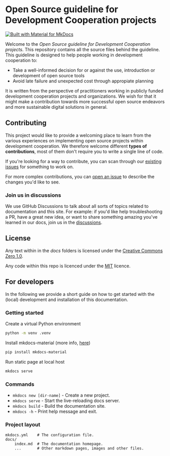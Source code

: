 # Open Source guideline for Development Cooperation projects

[![Built with Material for MkDocs](https://img.shields.io/badge/Material_for_MkDocs-526CFE?style=for-the-badge&logo=MaterialForMkDocs&logoColor=white)](https://squidfunk.github.io/mkdocs-material/)


Welcome to the *Open Source guideline for Development Cooperation projects*. This repository contains all the source files behind the guideline. This guideline is designed to help people working in development cooperation to:

  - Take a well-informed decision for or against the use, introduction or development of open source tools 
  - Avoid late failure and unexpected cost through appropiate planning

It is written from the perspective of practitioners working in publicly funded development cooperation projects and organizations. We wish for that it might make a contribution towards more successful open source endeavors and more sustainable digital solutions in general.

## Contributing

This project would like to provide a welcoming place to learn from the various experiences on implementing open source projects within development cooperation. We therefore welcome different **types of contributions**, most of them don't require you to write a single line of code.

If you're looking for a way to contribute, you can scan through our [existing issues](https://github.com/GFA-DIU/GFA-DIU.github.io/issues) for something to work on. 

For more complex contributions, you can [open an issue](https://github.com/GFA-DIU/GFA-DIU.github.io/issues) to describe the changes you'd like to see.


### Join us in discussions

We use GitHub Discussions to talk about all sorts of topics related to documentation and this site. For example: if you'd like help troubleshooting a PR, have a great new idea, or want to share something amazing you've learned in our docs, join us in the [discussions](https://github.com/GFA-DIU/GFA-DIU.github.io/issues).

## License

Any text within in the *docs* folders is  licensed under the [Creative Commons Zero 1.0](https://creativecommons.org/publicdomain/zero/1.0/).

Any code within this repo is licenced under the [MIT](LICENSE-CODE) licence.


## For developers

In the following we provide a short guide on how to get started with the (local) development and installation of this documentation.

### Getting started
Create a virtual Python environment
```Bash
python -m venv .venv
```

Install mkdocs-material (more info, [here](https://squidfunk.github.io/mkdocs-material/getting-started/))
```Bash
pip install mkdocs-material
```

Run static page at local host
```Bash
mkdocs serve
```

### Commands

* `mkdocs new [dir-name]` - Create a new project.
* `mkdocs serve` - Start the live-reloading docs server.
* `mkdocs build` - Build the documentation site.
* `mkdocs -h` - Print help message and exit.

### Project layout

    mkdocs.yml    # The configuration file.
    docs/
        index.md  # The documentation homepage.
        ...       # Other markdown pages, images and other files.